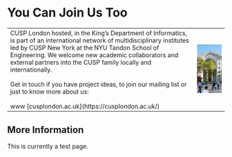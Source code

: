 # You Can Join Us Too

<table>
  <tr>
    <td> 
      CUSP London hosted, in the King’s Department of Informatics, is part of an international network of multidisciplinary institutes led by CUSP New York at the NYU Tandon School of Engineering. We welcome new academic collaborators and external partners into the CUSP family locally and internationally.
      <br>
      <br>
      Get in touch if you have project ideas, to join our mailing list or just to know more about us:
      <br><br>
      www [cusplondon.ac.uk](https://cusplondon.ac.uk/)
    </td>
    <td> <img src="./assets/bushHouse.png" alt="Bush House" width = 433px > </td>
 </tr>
</table>

## More Information
This is currently a test page.


